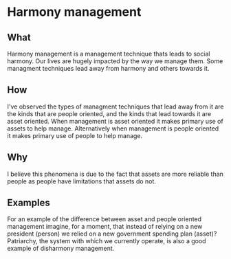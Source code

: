 # Harmony management

## What 
Harmony management is a management technique thats leads to social harmony.
Our lives are hugely impacted by the way we manage them. Some managment techniques lead away from harmony and others towards it.

## How 
I've observed the types of managment techniques that lead away from it are the kinds that are people oriented, and the kinds that lead towards it are asset oriented. 
When management is asset oriented it makes primary use of assets to help manage. Alternatively when management is people oriented it makes primary use of people to help manage. 

## Why
I believe this phenomena is due to the fact that assets are more reliable than people as people have limitations that assets do not. 

## Examples
For an example of the difference between asset and people oriented management imagine, for a moment, that instead of relying on a new president (person) we relied on a new government spending plan (asset)? Patriarchy, the system with which we currently operate, is also a good example of disharmony management.
